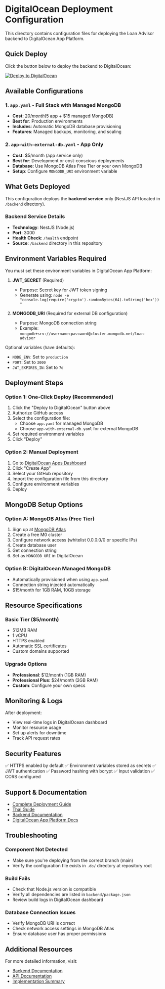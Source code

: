 # DigitalOcean Deployment Configuration

This directory contains configuration files for deploying the Loan Advisor backend to DigitalOcean App Platform.

## Quick Deploy

Click the button below to deploy the backend to DigitalOcean:

[![Deploy to DigitalOcean](https://www.deploytodo.com/do-btn-blue.svg)](https://cloud.digitalocean.com/apps/new?repo=https://github.com/somkheartk/loan-advisor/tree/main)

## Available Configurations

### 1. `app.yaml` - Full Stack with Managed MongoDB
- **Cost**: $20/month ($5 app + $15 managed MongoDB)
- **Best for**: Production environments
- **Includes**: Automatic MongoDB database provisioning
- **Features**: Managed backups, monitoring, and scaling

### 2. `app-with-external-db.yaml` - App Only
- **Cost**: $5/month (app service only)
- **Best for**: Development or cost-conscious deployments
- **Database**: Use MongoDB Atlas Free Tier or your own MongoDB
- **Setup**: Configure `MONGODB_URI` environment variable

## What Gets Deployed

This configuration deploys the **backend service** only (NestJS API located in `/backend` directory).

### Backend Service Details
- **Technology**: NestJS (Node.js)
- **Port**: 3000
- **Health Check**: `/health` endpoint
- **Source**: `/backend` directory in this repository

## Environment Variables Required

You must set these environment variables in DigitalOcean App Platform:

1. **JWT_SECRET** (Required)
   - Purpose: Secret key for JWT token signing
   - Generate using: `node -e "console.log(require('crypto').randomBytes(64).toString('hex'))"`

2. **MONGODB_URI** (Required for external DB configuration)
   - Purpose: MongoDB connection string
   - Example: `mongodb+srv://username:password@cluster.mongodb.net/loan-advisor`

Optional variables (have defaults):
- `NODE_ENV`: Set to `production`
- `PORT`: Set to `3000`
- `JWT_EXPIRES_IN`: Set to `7d`

## Deployment Steps

### Option 1: One-Click Deploy (Recommended)
1. Click the "Deploy to DigitalOcean" button above
2. Authorize GitHub access
3. Select the configuration file:
   - Choose `app.yaml` for managed MongoDB
   - Choose `app-with-external-db.yaml` for external MongoDB
4. Set required environment variables
5. Click "Deploy"

### Option 2: Manual Deployment
1. Go to [DigitalOcean Apps Dashboard](https://cloud.digitalocean.com/apps)
2. Click "Create App"
3. Select your GitHub repository
4. Import the configuration file from this directory
5. Configure environment variables
6. Deploy

## MongoDB Setup Options

### Option A: MongoDB Atlas (Free Tier)
1. Sign up at [MongoDB Atlas](https://www.mongodb.com/cloud/atlas)
2. Create a free M0 cluster
3. Configure network access (whitelist 0.0.0.0/0 or specific IPs)
4. Create database user
5. Get connection string
6. Set as `MONGODB_URI` in DigitalOcean

### Option B: DigitalOcean Managed MongoDB
- Automatically provisioned when using `app.yaml`
- Connection string injected automatically
- $15/month for 1GB RAM, 10GB storage

## Resource Specifications

### Basic Tier ($5/month)
- 512MB RAM
- 1 vCPU
- HTTPS enabled
- Automatic SSL certificates
- Custom domains supported

### Upgrade Options
- **Professional**: $12/month (1GB RAM)
- **Professional Plus**: $24/month (2GB RAM)
- **Custom**: Configure your own specs

## Monitoring & Logs

After deployment:
- View real-time logs in DigitalOcean dashboard
- Monitor resource usage
- Set up alerts for downtime
- Track API request rates

## Security Features

✅ HTTPS enabled by default
✅ Environment variables stored as secrets
✅ JWT authentication
✅ Password hashing with bcrypt
✅ Input validation
✅ CORS configured

## Support & Documentation

- [Complete Deployment Guide](../backend/.do/DEPLOYMENT_GUIDE.md)
- [Thai Guide](../backend/.do/DEPLOYMENT_GUIDE_TH.md)
- [Backend Documentation](../backend/README.md)
- [DigitalOcean App Platform Docs](https://docs.digitalocean.com/products/app-platform/)

## Troubleshooting

### Component Not Detected
- Make sure you're deploying from the correct branch (main)
- Verify the configuration file exists in `.do/` directory at repository root

### Build Fails
- Check that Node.js version is compatible
- Verify all dependencies are listed in `backend/package.json`
- Review build logs in DigitalOcean dashboard

### Database Connection Issues
- Verify MongoDB URI is correct
- Check network access settings in MongoDB Atlas
- Ensure database user has proper permissions

## Additional Resources

For more detailed information, visit:
- [Backend Documentation](../backend/README.md)
- [API Documentation](../backend/API_GUIDE_TH.md)
- [Implementation Summary](../backend/IMPLEMENTATION_SUMMARY.md)
